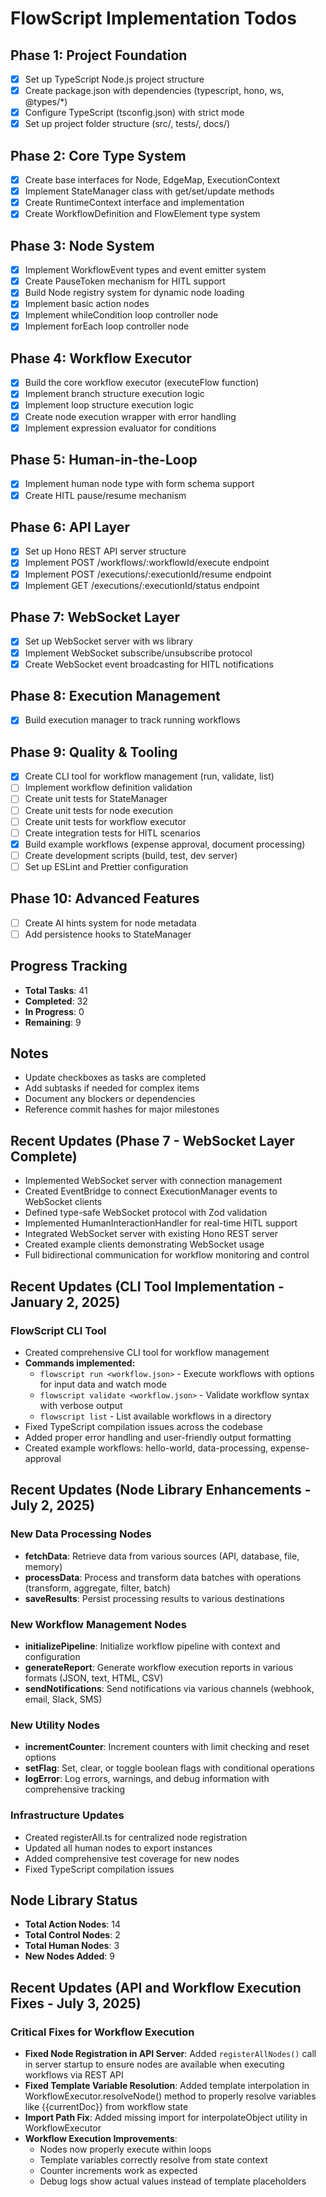 # FlowScript Implementation Todos

## Phase 1: Project Foundation
- [x] Set up TypeScript Node.js project structure
- [x] Create package.json with dependencies (typescript, hono, ws, @types/*)
- [x] Configure TypeScript (tsconfig.json) with strict mode
- [x] Set up project folder structure (src/, tests/, docs/)

## Phase 2: Core Type System
- [x] Create base interfaces for Node, EdgeMap, ExecutionContext
- [x] Implement StateManager class with get/set/update methods
- [x] Create RuntimeContext interface and implementation
- [x] Create WorkflowDefinition and FlowElement type system

## Phase 3: Node System
- [x] Implement WorkflowEvent types and event emitter system
- [x] Create PauseToken mechanism for HITL support
- [x] Build Node registry system for dynamic node loading
- [x] Implement basic action nodes 
- [x] Implement whileCondition loop controller node
- [x] Implement forEach loop controller node

## Phase 4: Workflow Executor
- [x] Build the core workflow executor (executeFlow function)
- [x] Implement branch structure execution logic
- [x] Implement loop structure execution logic
- [x] Create node execution wrapper with error handling
- [x] Implement expression evaluator for conditions

## Phase 5: Human-in-the-Loop
- [x] Implement human node type with form schema support
- [x] Create HITL pause/resume mechanism

## Phase 6: API Layer
- [x] Set up Hono REST API server structure
- [x] Implement POST /workflows/:workflowId/execute endpoint
- [x] Implement POST /executions/:executionId/resume endpoint
- [x] Implement GET /executions/:executionId/status endpoint

## Phase 7: WebSocket Layer
- [x] Set up WebSocket server with ws library
- [x] Implement WebSocket subscribe/unsubscribe protocol
- [x] Create WebSocket event broadcasting for HITL notifications

## Phase 8: Execution Management
- [x] Build execution manager to track running workflows

## Phase 9: Quality & Tooling
- [x] Create CLI tool for workflow management (run, validate, list)
- [ ] Implement workflow definition validation
- [ ] Create unit tests for StateManager
- [ ] Create unit tests for node execution
- [ ] Create unit tests for workflow executor
- [ ] Create integration tests for HITL scenarios
- [x] Build example workflows (expense approval, document processing)
- [ ] Create development scripts (build, test, dev server)
- [ ] Set up ESLint and Prettier configuration

## Phase 10: Advanced Features
- [ ] Create AI hints system for node metadata
- [ ] Add persistence hooks to StateManager

## Progress Tracking
- **Total Tasks**: 41
- **Completed**: 32
- **In Progress**: 0
- **Remaining**: 9

## Notes
- Update checkboxes as tasks are completed
- Add subtasks if needed for complex items
- Document any blockers or dependencies
- Reference commit hashes for major milestones

## Recent Updates (Phase 7 - WebSocket Layer Complete)
- Implemented WebSocket server with connection management
- Created EventBridge to connect ExecutionManager events to WebSocket clients
- Defined type-safe WebSocket protocol with Zod validation
- Implemented HumanInteractionHandler for real-time HITL support
- Integrated WebSocket server with existing Hono REST server
- Created example clients demonstrating WebSocket usage
- Full bidirectional communication for workflow monitoring and control

## Recent Updates (CLI Tool Implementation - January 2, 2025)
### FlowScript CLI Tool
- Created comprehensive CLI tool for workflow management
- **Commands implemented:**
  - `flowscript run <workflow.json>` - Execute workflows with options for input data and watch mode
  - `flowscript validate <workflow.json>` - Validate workflow syntax with verbose output
  - `flowscript list` - List available workflows in a directory
- Fixed TypeScript compilation issues across the codebase
- Added proper error handling and user-friendly output formatting
- Created example workflows: hello-world, data-processing, expense-approval

## Recent Updates (Node Library Enhancements - July 2, 2025)
### New Data Processing Nodes
- **fetchData**: Retrieve data from various sources (API, database, file, memory)
- **processData**: Process and transform data batches with operations (transform, aggregate, filter, batch)
- **saveResults**: Persist processing results to various destinations

### New Workflow Management Nodes
- **initializePipeline**: Initialize workflow pipeline with context and configuration
- **generateReport**: Generate workflow execution reports in various formats (JSON, text, HTML, CSV)
- **sendNotifications**: Send notifications via various channels (webhook, email, Slack, SMS)

### New Utility Nodes
- **incrementCounter**: Increment counters with limit checking and reset options
- **setFlag**: Set, clear, or toggle boolean flags with conditional operations
- **logError**: Log errors, warnings, and debug information with comprehensive tracking

### Infrastructure Updates
- Created registerAll.ts for centralized node registration
- Updated all human nodes to export instances
- Added comprehensive test coverage for new nodes
- Fixed TypeScript compilation issues

## Node Library Status
- **Total Action Nodes**: 14
- **Total Control Nodes**: 2
- **Total Human Nodes**: 3
- **New Nodes Added**: 9

## Recent Updates (API and Workflow Execution Fixes - July 3, 2025)
### Critical Fixes for Workflow Execution
- **Fixed Node Registration in API Server**: Added `registerAllNodes()` call in server startup to ensure nodes are available when executing workflows via REST API
- **Fixed Template Variable Resolution**: Added template interpolation in WorkflowExecutor.resolveNode() method to properly resolve variables like {{currentDoc}} from workflow state
- **Import Path Fix**: Added missing import for interpolateObject utility in WorkflowExecutor
- **Workflow Execution Improvements**:
  - Nodes now properly execute within loops
  - Template variables correctly resolve from state context
  - Counter increments work as expected
  - Debug logs show actual values instead of template placeholders
